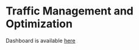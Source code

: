 # Traffic Management and Optimization



Dashboard is available [here](https://traffic-management-and-optimization-in-paris.streamlit.app/)

